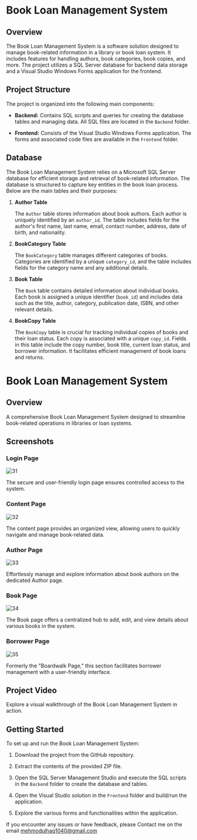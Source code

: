 # Book Loan Management System

## Overview

The Book Loan Management System is a software solution designed to manage book-related information in a library or book loan system. It includes features for handling authors, book categories, book copies, and more. The project utilizes a SQL Server database for backend data storage and a Visual Studio Windows Forms application for the frontend.

## Project Structure

The project is organized into the following main components:

- **Backend:** Contains SQL scripts and queries for creating the database tables and managing data. All SQL files are located in the `Backend` folder.

- **Frontend:** Consists of the Visual Studio Windows Forms application. The forms and associated code files are available in the `Frontend` folder.
## Database

The Book Loan Management System relies on a Microsoft SQL Server database for efficient storage and retrieval of book-related information. The database is structured to capture key entities in the book loan process. Below are the main tables and their purposes:

1. **Author Table**

   The `Author` table stores information about book authors. Each author is uniquely identified by an `author_id`. The table includes fields for the author's first name, last name, email, contact number, address, date of birth, and nationality.

2. **BookCategory Table**

   The `BookCategory` table manages different categories of books. Categories are identified by a unique `category_id`, and the table includes fields for the category name and any additional details.

3. **Book Table**

   The `Book` table contains detailed information about individual books. Each book is assigned a unique identifier (`book_id`) and includes data such as the title, author, category, publication date, ISBN, and other relevant details.

4. **BookCopy Table**

   The `BookCopy` table is crucial for tracking individual copies of books and their loan status. Each copy is associated with a unique `copy_id`. Fields in this table include the copy number, book title, current loan status, and borrower information. It facilitates efficient management of book loans and returns.
   

# Book Loan Management System

## Overview

A comprehensive Book Loan Management System designed to streamline book-related operations in libraries or loan systems.

## Screenshots

### Login Page


![31](https://github.com/mehmoodulhaq570/Book-Loan-Management-System/assets/96229333/553ec990-ddb4-4187-919e-7f1075c75a4c)

The secure and user-friendly login page ensures controlled access to the system.

### Content Page


![32](https://github.com/mehmoodulhaq570/Book-Loan-Management-System/assets/96229333/5d7c2422-ff94-4631-ba89-b64ff2781e37)

The content page provides an organized view, allowing users to quickly navigate and manage book-related data.

### Author Page


![33](https://github.com/mehmoodulhaq570/Book-Loan-Management-System/assets/96229333/cbf2ddbf-56d3-4136-9517-d3326756d4f3)

Effortlessly manage and explore information about book authors on the dedicated Author page.

### Book Page


![34](https://github.com/mehmoodulhaq570/Book-Loan-Management-System/assets/96229333/20614b24-bbf1-4609-8691-3898be14030d)


The Book page offers a centralized hub to add, edit, and view details about various books in the system.

### Borrower Page


![35](https://github.com/mehmoodulhaq570/Book-Loan-Management-System/assets/96229333/9a9ae31e-dbeb-460c-b0c5-b318ad7b763c)

Formerly the "Boardwalk Page," this section facilitates borrower management with a user-friendly interface.

## Project Video



Explore a visual walkthrough of the Book Loan Management System in action.


## Getting Started

To set up and run the Book Loan Management System:

1. Download the project from the GitHub repository.

2. Extract the contents of the provided ZIP file.

3. Open the SQL Server Management Studio and execute the SQL scripts in the `Backend` folder to create the database and tables.

4. Open the Visual Studio solution in the `Frontend` folder and build/run the application.

5. Explore the various forms and functionalities within the application.


If you encounter any issues or have feedback, please Contact me on the email mehmodulhaq1040@gmail.com
